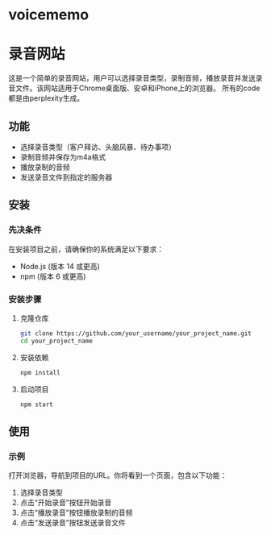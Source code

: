 # voicememo
# 录音网站

这是一个简单的录音网站，用户可以选择录音类型，录制音频，播放录音并发送录音文件。该网站适用于Chrome桌面版、安卓和iPhone上的浏览器。
所有的code都是由perplexity生成。

## 功能

- 选择录音类型（客户拜访、头脑风暴、待办事项）
- 录制音频并保存为m4a格式
- 播放录制的音频
- 发送录音文件到指定的服务器

## 安装

### 先决条件

在安装项目之前，请确保你的系统满足以下要求：

- Node.js (版本 14 或更高)
- npm (版本 6 或更高)

### 安装步骤

1. 克隆仓库

    ```bash
    git clone https://github.com/your_username/your_project_name.git
    cd your_project_name
    ```

2. 安装依赖

    ```bash
    npm install
    ```

3. 启动项目

    ```bash
    npm start
    ```

## 使用

### 示例

打开浏览器，导航到项目的URL。你将看到一个页面，包含以下功能：

1. 选择录音类型
2. 点击“开始录音”按钮开始录音
3. 点击“播放录音”按钮播放录制的音频
4. 点击“发送录音”按钮发送录音文件

